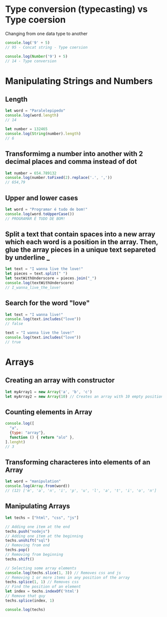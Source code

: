 # Type conversion (typecasting) vs Type coersion

Changing from one data type to another

```js
console.log('9' + 5) 
// 95 - Concat string - Type coersion

console.log(Number('9') + 5) 
// 14 - Type conversion
```

# Manipulating Strings and Numbers

## Length

```js
let word = "Paralelepipedo"
console.log(word.length)
// 14

let number = 132465
console.log(String(number).length)
// 6
```

## Transformimg a number into another with 2 decimal places and comma instead of dot

```js
let number = 654.789132
console.log(number.toFixed(2).replace('.', ','))
// 654,79
```

## Upper and lower cases

```js
let word = "Programar é tudo de bom!"
console.log(word.toUpperCase())
// PROGRAMAR É TUDO DE BOM!
```

## Split a text that contain spaces into a new array which each word is a position in the array. Then, glue the array pieces in a unique text separeted by underline _

```js
let text = "I wanna live the love!"
let pieces = text.split(" ")
let textWithUnderscore = pieces.join("_")
console.log(textWithUnderscore)
// I_wanna_live_the_love!
```

## Search for the word "love"

```js
let text = "I wanna live!"
console.log(text.includes("love"))
// false

text = "I wanna live the love!"
console.log(text.includes("love"))
// true 
```

# Arrays

## Creating an array with constructor

```js 
let myArray1 = new Array('a', 'b', 'c')
let myArray2 = new Array(10) // Creates an array with 10 empty positions
```

## Counting elements in Array

```js
console.log([
  "a", 
  {type: "array"},
  function () { return "alo" },
].lenght)
// 3
```

## Transforming characteres into elements of an Array

```js
let word = "manipulation"
console.log(Array.from(word))
// (12) ['m', 'a', 'n', 'i', 'p', 'u', 'l', 'a', 't', 'i', 'o', 'n']
```

## Manipulating Arrays

```js
let techs = ["html", "css", "js"]

// Adding one item at the end
techs.push("nodejs")
// Adding one item at the beginning
techs.unshift("sql")
// Removing from end
techs.pop()
// Removing from beginning
techs.shift()

// Selecting some array elements
console.log(techs.slice(1, 3)) // Removes css and js
// Removing 1 or more items in any position of the array
techs.splice(1, 1) // Removes css
// Find the position of an element
let index = techs.indexOf('html')
// Remove that guy
techs.splice(index, 1)

console.log(techs)
```